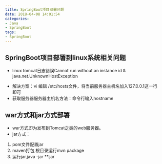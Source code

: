 ```yaml
---
title: SpringBoot项目部署问题
date: 2018-04-08 14:01:54
categories:
- Java
- SpringBoot
tags:
- SpringBoot
---
```


## SpringBoot项目部署到linux系统相关问题
- linux tomcat日志错误Cannot run without an instance id & java.net.UnknownHostException
* 解决方案：vi 编辑  /etc/hosts文件，将当前服务器主机名加入127.0.0.1这一行即可
* 获取服务器服务器主机名方法：命令行输入hostname


## war方式和jar方式部署
- war方式即为发布到Tomcat之类的web服务器。
- jar方式：
1. pom文件配置<packaging>jar</packaging>
2. maven打包,根目录运行mvn package
3. 运行jar,java -jar **.jar
